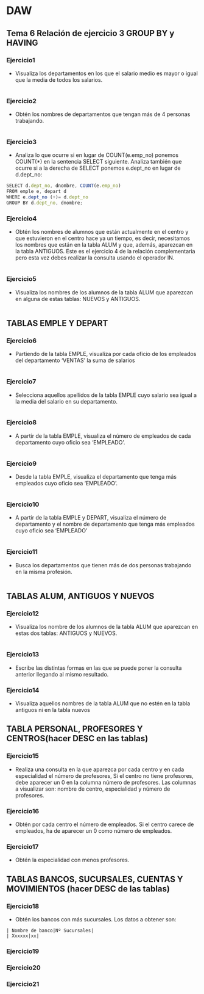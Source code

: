 # DAW

## Tema 6 Relación de ejercicio 3 GROUP BY y HAVING

### Ejercicio1

- Visualiza los departamentos en los que el salario medio es mayor o igual que la media de todos los salarios.

```js
```

### Ejercicio2

- Obtén los nombres de departamentos que tengan más de 4 personas trabajando.

```js
```

### Ejercicio3

- Analiza lo que ocurre si en lugar de COUNT(e.emp_no) ponemos COUNT(*) en la sentencia SELECT siguiente. Analiza también que ocurre si a la derecha de SELECT ponemos e.dept_no en lugar de d.dept_no:

```js
SELECT d.dept_no, dnombre, COUNT(e.emp_no)
FROM emple e, depart d
WHERE e.dept_no (+)= d.dept_no
GROUP BY d.dept_no, dnombre;
```

### Ejercicio4

- Obtén los nombres de alumnos que están actualmente en el centro y que estuvieron en el centro hace ya un tiempo, es decir, necesitamos los nombres que están en la tabla ALUM y que, además, aparezcan en la tabla ANTIGUOS. Este es el ejercicio 4 de la relación complementaria pero esta vez debes realizar la consulta usando el operador IN.

```js
```

### Ejercicio5

- Visualiza los nombres de los alumnos de la tabla ALUM que aparezcan en alguna de estas tablas: NUEVOS y ANTIGUOS.

```js
```

## TABLAS EMPLE Y DEPART

### Ejercicio6

- Partiendo de la tabla EMPLE, visualiza por cada oficio de los empleados del departamento ‘VENTAS’ la suma de salarios

```js
```

### Ejercicio7

- Selecciona aquellos apellidos de la tabla EMPLE cuyo salario sea igual a la media del salario en su departamento.

```js
```

### Ejercicio8

- A partir de la tabla EMPLE, visualiza el número de empleados de cada departamento cuyo oficio sea ‘EMPLEADO’.

```js
```

### Ejercicio9

- Desde la tabla EMPLE, visualiza el departamento que tenga más empleados cuyo oficio sea ‘EMPLEADO’.

```js
```

### Ejercicio10

- A partir de la tabla EMPLE y DEPART, visualiza el número de departamento y el nombre de departamento que tenga más empleados cuyo oficio sea ‘EMPLEADO’

```js
```

### Ejercicio11

- Busca los departamentos que tienen más de dos personas trabajando en la misma profesión.

```js
```

## TABLAS ALUM, ANTIGUOS Y NUEVOS

### Ejercicio12

- Visualiza los nombre de los alumnos de la tabla ALUM que aparezcan en estas dos tablas: ANTIGUOS y NUEVOS.

```js
```

### Ejercicio13

- Escribe las distintas formas en las que se puede poner la consulta anterior llegando al mismo resultado.

### Ejercicio14

- Visualiza aquellos nombres de la tabla ALUM que no estén en la tabla antiguos ni en la
tabla nuevos

## TABLA PERSONAL, PROFESORES Y CENTROS(hacer DESC en las tablas)

### Ejercicio15

- Realiza una consulta en la que aparezca por cada centro y en cada especialidad el número de profesores, Si el centro no tiene profesores, debe aparecer un 0 en la columna número de profesores. Las columnas a visualizar son: nombre de centro, especialidad y número de profesores.

### Ejercicio16

- Obtén por cada centro el número de empleados. Si el centro carece de empleados, ha de aparecer un 0 como número de empleados.

### Ejercicio17

- Obtén la especialidad con menos profesores.

## TABLAS BANCOS, SUCURSALES, CUENTAS Y MOVIMIENTOS (hacer DESC de las tablas)

### Ejercicio18

- Obtén los bancos con más sucursales. Los datos a obtener son:

```plain
| Nombre de banco|Nº Sucursales|
| Xxxxxx|xx|
```

### Ejercicio19

### Ejercicio20

### Ejercicio21